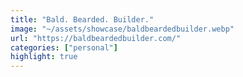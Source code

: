 ```yaml
---
title: "Bald. Bearded. Builder."
image: "~/assets/showcase/baldbeardedbuilder.webp"
url: "https://baldbeardedbuilder.com/"
categories: ["personal"]
highlight: true
---
```

